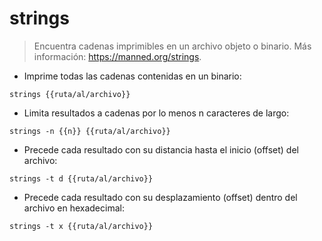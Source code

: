 # strings

> Encuentra cadenas imprimibles en un archivo objeto o binario.
> Más información: <https://manned.org/strings>.

- Imprime todas las cadenas contenidas en un binario:

`strings {{ruta/al/archivo}}`

- Limita resultados a cadenas por lo menos n caracteres de largo:

`strings -n {{n}} {{ruta/al/archivo}}`

- Precede cada resultado con su distancia hasta el inicio (offset) del archivo:

`strings -t d {{ruta/al/archivo}}`

- Precede cada resultado con su desplazamiento (offset) dentro del archivo en hexadecimal:

`strings -t x {{ruta/al/archivo}}`
